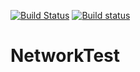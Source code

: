 [![Build Status](https://travis-ci.org/rokoDev/NetworkTest.svg?branch=master)](https://travis-ci.org/rokoDev/NetworkTest)
[![Build status](https://ci.appveyor.com/api/projects/status/gl5sgyvd8r7s9tis/branch/master?svg=true)](https://ci.appveyor.com/project/rokoDev/networktest/branch/master)

# NetworkTest
